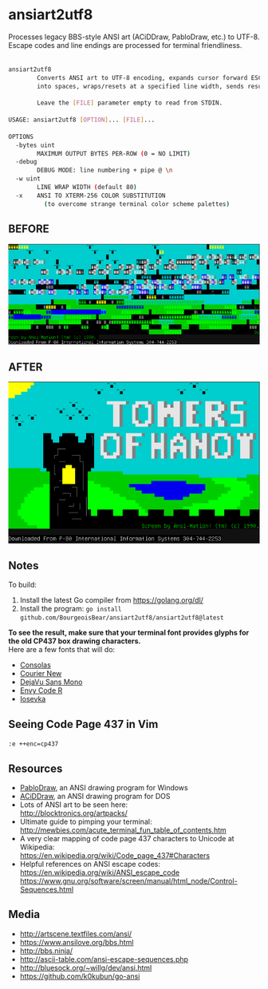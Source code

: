 # ansiart2utf8

Processes legacy BBS-style ANSI art (ACiDDraw, PabloDraw, etc.) to UTF-8.<br/>
Escape codes and line endings are processed for terminal friendliness.

```sh

ansiart2utf8
        Converts ANSI art to UTF-8 encoding, expands cursor forward ESC sequences
        into spaces, wraps/resets at a specified line width, sends result to STDOUT.

        Leave the [FILE] parameter empty to read from STDIN.

USAGE: ansiart2utf8 [OPTION]... [FILE]...

OPTIONS
  -bytes uint
        MAXIMUM OUTPUT BYTES PER-ROW (0 = NO LIMIT)
  -debug
        DEBUG MODE: line numbering + pipe @ \n
  -w uint
        LINE WRAP WIDTH (default 80)
  -x    ANSI TO XTERM-256 COLOR SUBSTITUTION
          (to overcome strange terminal color scheme palettes)

```

## BEFORE
![Before ansiart2utf8 processing][imgBefore]

## AFTER
![After ansiart2utf8 processing][imgAfter]

[imgBefore]: docs/before.png "ANSI in Terminal Before Processing"
[imgAfter]: docs/after.png "ANSI in Terminal After Processing"

## Notes

To build:

1. Install the latest Go compiler from https://golang.org/dl/
2. Install the program: `go install github.com/BourgeoisBear/ansiart2utf8/ansiart2utf8@latest`

**To see the result, make sure that your terminal font provides glyphs for the old CP437 box drawing characters.**<br/>Here are a few fonts that will do:

- [Consolas](https://en.wikipedia.org/wiki/Consolas)
- [Courier New](https://www.microsoft.com/typography/fonts/family.aspx?FID=10)
- [DejaVu Sans Mono](https://github.com/dejavu-fonts/dejavu-fonts)
- [Envy Code R](https://damieng.com/blog/2008/05/26/envy-code-r-preview-7-coding-font-released)
- [Iosevka](https://be5invis.github.io/Iosevka/)

## Seeing Code Page 437 in Vim

`:e ++enc=cp437`

## Resources

- [PabloDraw](http://picoe.ca/products/pablodraw/), an ANSI drawing program for Windows
- [ACiDDraw](http://www.acid.org/apps/apps.html), an ANSI drawing program for DOS
- Lots of ANSI art to be seen here:<br/>http://blocktronics.org/artpacks/
- Ultimate guide to pimping your terminal:<br/>http://mewbies.com/acute_terminal_fun_table_of_contents.htm
- A very clear mapping of code page 437 characters to Unicode at Wikipedia:<br/>
  https://en.wikipedia.org/wiki/Code_page_437#Characters
- Helpful references on ANSI escape codes:<br/>
  https://en.wikipedia.org/wiki/ANSI_escape_code<br/>
  https://www.gnu.org/software/screen/manual/html_node/Control-Sequences.html

## Media

- http://artscene.textfiles.com/ansi/
- https://www.ansilove.org/bbs.html
- http://bbs.ninja/
- http://ascii-table.com/ansi-escape-sequences.php
- http://bluesock.org/~willg/dev/ansi.html
- https://github.com/k0kubun/go-ansi
